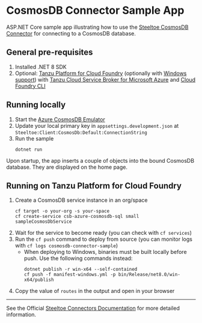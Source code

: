 # CosmosDB Connector Sample App

ASP.NET Core sample app illustrating how to use the [Steeltoe CosmosDB Connector](https://docs.steeltoe.io/api/v4/connectors/cosmosdb.html)
for connecting to a CosmosDB database.

## General pre-requisites

1. Installed .NET 8 SDK
1. Optional: [Tanzu Platform for Cloud Foundry](https://techdocs.broadcom.com/us/en/vmware-tanzu/platform/tanzu-platform-for-cloud-foundry/10-0/tpcf/concepts-overview.html)
   (optionally with [Windows support](https://techdocs.broadcom.com/us/en/vmware-tanzu/platform/tanzu-platform-for-cloud-foundry/10-0/tpcf/toc-tasw-install-index.html))
   with [Tanzu Cloud Service Broker for Microsoft Azure](https://techdocs.broadcom.com/us/en/vmware-tanzu/platform-services/tanzu-cloud-service-broker-for-microsoft-azure/1-10/csb-azure/reference-azure-cosmosdb-sql.html)
   and [Cloud Foundry CLI](https://techdocs.broadcom.com/us/en/vmware-tanzu/platform/tanzu-platform-for-cloud-foundry/6-0/tpcf/cf-cli-index.html)

## Running locally

1. Start the [Azure CosmosDB Emulator](https://learn.microsoft.com/azure/cosmos-db/how-to-develop-emulator)
1. Update your local primary key in `appsettings.development.json` at `Steeltoe:Client:CosmosDb:Default:ConnectionString`
1. Run the sample
   ```
   dotnet run
   ```

Upon startup, the app inserts a couple of objects into the bound CosmosDB database. They are displayed on the home page.

## Running on Tanzu Platform for Cloud Foundry

1. Create a CosmosDB service instance in an org/space
   ```
   cf target -o your-org -s your-space
   cf create-service csb-azure-cosmosdb-sql small sampleCosmosDbService
   ```
1. Wait for the service to become ready (you can check with `cf services`)
1. Run the `cf push` command to deploy from source (you can monitor logs with `cf logs cosmosdb-connector-sample`)
   - When deploying to Windows, binaries must be built locally before push. Use the following commands instead:
     ```
     dotnet publish -r win-x64 --self-contained
     cf push -f manifest-windows.yml -p bin/Release/net8.0/win-x64/publish
     ```
1. Copy the value of `routes` in the output and open in your browser

---

See the Official [Steeltoe Connectors Documentation](https://docs.steeltoe.io/api/v4/connectors/) for more detailed information.
